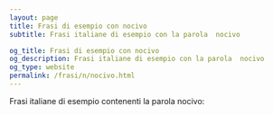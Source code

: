 ```yaml
---
layout: page
title: Frasi di esempio con nocivo 
subtitle: Frasi italiane di esempio con la parola  nocivo

og_title: Frasi di esempio con nocivo 
og_description: Frasi italiane di esempio con la parola  nocivo
og_type: website
permalink: /frasi/n/nocivo.html
---
```


Frasi italiane di esempio contenenti la parola nocivo:


